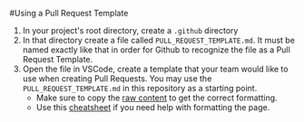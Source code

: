#Using a Pull Request Template

1. In your project's root directory, create a `.github` directory
2. In that directory create a file called `PULL_REQUEST_TEMPLATE.md`. It must be named exactly like that in order for Github to recognize the file as a Pull Request Template.
3. Open the file in VSCode,  create a template that your team would like to use when creating Pull Requests. You may use the `PULL_REQUEST_TEMPLATE.md` in this repository as a starting point.
    - Make sure to copy the [raw content](https://raw.githubusercontent.com/nss-day-cohort-38/example-pull-request-template/master/.github/PULL_REQUEST_TEMPLATE.md) to get the correct formatting. 
    - Use this [cheatsheet](https://github.com/tchapi/markdown-cheatsheet/blob/master/README.md) if you need help with formatting the page.



